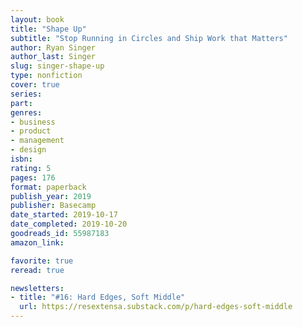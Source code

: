 ```yaml
---
layout: book
title: "Shape Up"
subtitle: "Stop Running in Circles and Ship Work that Matters"
author: Ryan Singer
author_last: Singer
slug: singer-shape-up
type: nonfiction
cover: true
series: 
part: 
genres:
- business
- product
- management
- design
isbn: 
rating: 5
pages: 176
format: paperback
publish_year: 2019
publisher: Basecamp
date_started: 2019-10-17
date_completed: 2019-10-20
goodreads_id: 55987183
amazon_link: 

favorite: true
reread: true

newsletters:
- title: "#16: Hard Edges, Soft Middle"
  url: https://resextensa.substack.com/p/hard-edges-soft-middle
---
```

